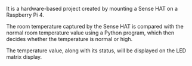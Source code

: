 It is a hardware-based project created by mounting a Sense HAT on a Raspberry Pi 4.

The room temperature captured by the Sense HAT is compared with the normal room temperature value using a Python program, which then decides whether the temperature is normal or high.

The temperature value, along with its status, will be displayed on the LED matrix display.
